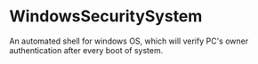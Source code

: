 # WindowsSecuritySystem

An automated shell for windows OS, which will verify PC's owner authentication after every boot of system.
